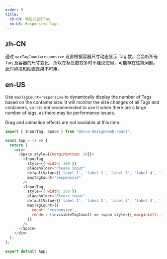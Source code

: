 ```yaml
---
order: 9
title:
  zh-CN: 响应式显示Tag
  en-US: Responsive Tags
---
```


## zh-CN

通过 `maxTagCount=responsive` 设置根据容器尺寸动态显示 Tag 数。会监听所有 Tag 及容器的尺寸变化，所以在标签数较多时不建议使用，可能存在性能问题。
此时拖拽和动画效果不可用。


## en-US

Use `maxTagCount=responsive` to dynamically display the number of Tags based on the container size. It will monitor the size changes of all Tags and containers, so it is not recommended to use it when there are a large number of tags, as there may be performance issues.

Drag and animation effects are not available at this time.

```js
import { InputTag, Space } from '@arco-design/web-react';

const App = () => {
  return (
    <div>
      <Space style={{marginBottom: 20}}>
        <InputTag
          style={{ width: 300 }}
          placeholder="Please input"
          defaultValue={['label 1', 'label 2', 'label 3', 'label 4', 'label 5']}
          maxTagCount="responsive"
        />
        <InputTag
          style={{ width: 300 }}
          placeholder="Please input"
          defaultValue={['label 1', 'label 2', 'label 3', 'label 4', 'label 5']}
          maxTagCount={{
            count: 'responsive',
            render: (invisibleTagCount) => <span style={{ marginLeft: 4, fontSize: 12 }}>+{invisibleTagCount} More</span>,
          }}
        />
      </Space>
    </div>
  );
};

export default App;
```
